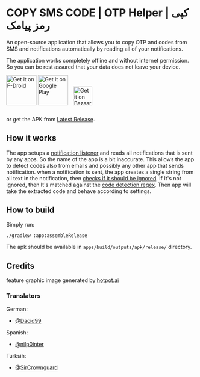 # COPY SMS CODE | OTP Helper | کپی رمز پیامک

An open-source application that allows you to copy OTP and codes from SMS and notifications automatically by reading all of your notifications.

The application works completely offline and without internet permission. So you can be rest assured that your data does not leave your device.

[<img src="https://fdroid.gitlab.io/artwork/badge/get-it-on.png"
     alt="Get it on F-Droid"
     height="80">](https://f-droid.org/packages/io.github.jd1378.otphelper/)
[<img src="https://play.google.com/intl/en_us/badges/static/images/badges/en_badge_web_generic.png"
     alt='Get it on Google Play'
     height="80">](https://play.google.com/store/apps/details?id=io.github.jd1378.otphelper)
[<img src="https://raw.githubusercontent.com/jd1378/otphelper/main/bazaar.png"
     alt='Get it on Bazaar'
     height="50" style="padding: 15px 10px">](https://cafebazaar.ir/app/io.github.jd1378.otphelper)

or get the APK from [Latest Release](https://github.com/jd1378/otphelper/releases/latest).

## How it works

The app setups a [notification listener](https://github.com/jd1378/otphelper/blob/main/app/src/main/java/io/github/jd1378/otphelper/NotificationListener.kt) and reads all notifications that is sent by any apps. So the name of the app is a bit inaccurate. This allows the app to detect codes also from emails and possibly any other app that sends notification.
when a notification is sent, the app creates a single string from all text in the notification, then [checks if it should be ignored](https://github.com/jd1378/otphelper/blob/main/app/src/main/java/io/github/jd1378/otphelper/utils/CodeIgnore.kt). If It's not ignored, then It's matched against the [code detection regex](https://github.com/jd1378/otphelper/blob/main/app/src/main/java/io/github/jd1378/otphelper/utils/CodeExtractor.kt). Then app will take the extracted code and behave according to settings.

## How to build

Simply run:

```bash
./gradlew :app:assembleRelease
```

The apk should be available in `apps/build/outputs/apk/release/` directory.

## Credits

feature graphic image generated by [hotpot.ai](https://hotpot.ai/templates/google-play-feature-graphic)

### Translators

German:

- [@Dacid99](https://github.com/Dacid99)

Spanish:

- [@nilp0inter](https://github.com/nilp0inter)

Turksih:

- [@SirCrownguard](https://github.com/SirCrownguard)

